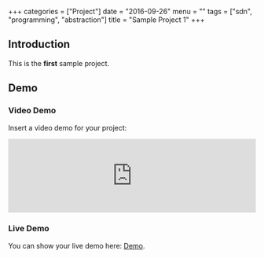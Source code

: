 +++
categories = ["Project"]
date = "2016-09-26"
menu = ""
tags = ["sdn", "programming", "abstraction"]
title = "Sample Project 1"
+++

## Introduction ##

This is the **first** sample project.

## Demo ##

### Video Demo ###

Insert a video demo for your project:

<div class="video-container">
<iframe class="youtube-player" type="text/html" width="100%" height="auto" src="https://www.youtube.com/embed/w7Ft2ymGmfc" allowfullscreen frameborder="0">
</iframe>
</div>

### Live Demo ###

You can show your live demo here: <a class="btn btn-primary btn-outline" href="/">Demo</a>.
